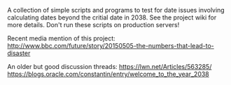 A collection of simple scripts and programs to test for date issues involving calculating dates beyond the critial date in 2038. See the project wiki for more details. Don't run these scripts on production servers!

Recent media mention of this project:
http://www.bbc.com/future/story/20150505-the-numbers-that-lead-to-disaster

An older but good discussion threads:
https://lwn.net/Articles/563285/
https://blogs.oracle.com/constantin/entry/welcome_to_the_year_2038
